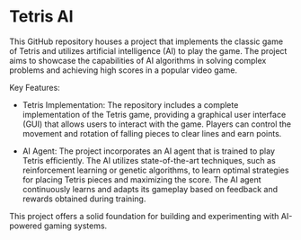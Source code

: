 # Tetris AI

This GitHub repository houses a project that implements the classic game of Tetris and utilizes artificial intelligence (AI) to play the game. The project aims to showcase the capabilities of AI algorithms in solving complex problems and achieving high scores in a popular video game.

Key Features:
- Tetris Implementation: The repository includes a complete implementation of the Tetris game, providing a graphical user interface (GUI) that allows users to interact with the game. Players can control the movement and rotation of falling pieces to clear lines and earn points.

- AI Agent: The project incorporates an AI agent that is trained to play Tetris efficiently. The AI utilizes state-of-the-art techniques, such as reinforcement learning or genetic algorithms, to learn optimal strategies for placing Tetris pieces and maximizing the score. The AI agent continuously learns and adapts its gameplay based on feedback and rewards obtained during training.

<!-- - Game Analytics: The repository includes a comprehensive set of tools and utilities to analyze and visualize the gameplay data. Users can gain insights into the AI's decision-making process, observe its performance over time, and compare its strategies with human players. -->

<!-- - Customization and Extensibility: The codebase is designed to be easily customizable and extensible. Developers can experiment with different AI algorithms, modify the game rules, or enhance the visualization to suit their specific requirements. The repository provides clear documentation and guidelines to facilitate further development and contributions from the community. -->

<!-- - Demonstrations and Tutorials: The repository contains example scripts and tutorials that guide users through the process of training the AI agent and evaluating its performance. These resources aim to help users understand the underlying algorithms and encourage them to explore and innovate in the field of AI-driven gaming. -->

This project offers a solid foundation for building and experimenting with AI-powered gaming systems.